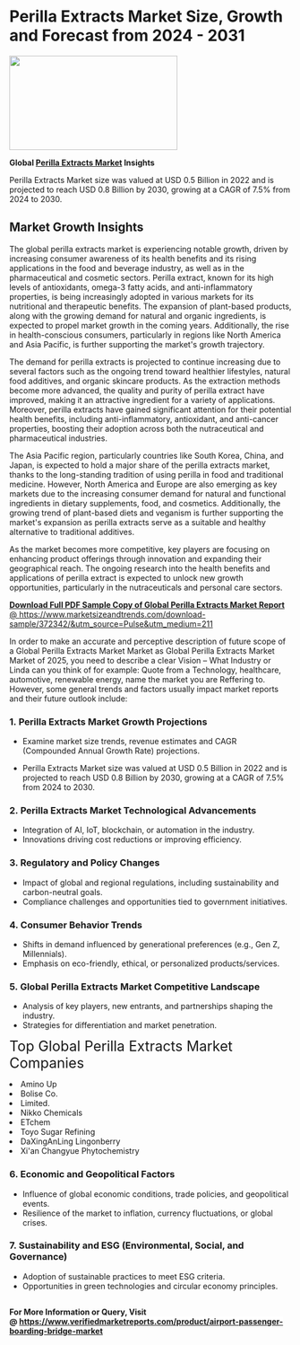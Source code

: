 <H1>Perilla Extracts Market Size, Growth and Forecast from 2024 - 2031</H1><img class="aligncenter size-medium wp-image-584254" src="https://thirdeyenews.in/wp-content/uploads/2024/09/Global-Market-Research-300x168.jpeg" alt="" width="300" height="168" /><p><strong>Global&nbsp;<a href="https://www.marketsizeandtrends.com/download-sample/372342/&amp;utm_source=Pulse&amp;utm_medium=211">Perilla Extracts Market</a> Insights</strong></p><p>Perilla Extracts Market size was valued at USD 0.5 Billion in 2022 and is projected to reach USD 0.8 Billion by 2030, growing at a CAGR of 7.5% from 2024 to 2030.</p><p><h2>Market Growth Insights</h2> <p>The global perilla extracts market is experiencing notable growth, driven by increasing consumer awareness of its health benefits and its rising applications in the food and beverage industry, as well as in the pharmaceutical and cosmetic sectors. Perilla extract, known for its high levels of antioxidants, omega-3 fatty acids, and anti-inflammatory properties, is being increasingly adopted in various markets for its nutritional and therapeutic benefits. The expansion of plant-based products, along with the growing demand for natural and organic ingredients, is expected to propel market growth in the coming years. Additionally, the rise in health-conscious consumers, particularly in regions like North America and Asia Pacific, is further supporting the market's growth trajectory.</p> <p><a href="#"></a></p> <p>The demand for perilla extracts is projected to continue increasing due to several factors such as the ongoing trend toward healthier lifestyles, natural food additives, and organic skincare products. As the extraction methods become more advanced, the quality and purity of perilla extract have improved, making it an attractive ingredient for a variety of applications. Moreover, perilla extracts have gained significant attention for their potential health benefits, including anti-inflammatory, antioxidant, and anti-cancer properties, boosting their adoption across both the nutraceutical and pharmaceutical industries.</p> <p>The Asia Pacific region, particularly countries like South Korea, China, and Japan, is expected to hold a major share of the perilla extracts market, thanks to the long-standing tradition of using perilla in food and traditional medicine. However, North America and Europe are also emerging as key markets due to the increasing consumer demand for natural and functional ingredients in dietary supplements, food, and cosmetics. Additionally, the growing trend of plant-based diets and veganism is further supporting the market's expansion as perilla extracts serve as a suitable and healthy alternative to traditional additives.</p> <p>As the market becomes more competitive, key players are focusing on enhancing product offerings through innovation and expanding their geographical reach. The ongoing research into the health benefits and applications of perilla extract is expected to unlock new growth opportunities, particularly in the nutraceuticals and personal care sectors.</p> <p><a href="#"></p><p><span class=""><strong>Download Full PDF Sample Copy of Global Perilla Extracts Market Report</strong> @ <a href="https://www.marketsizeandtrends.com/download-sample/372342/&amp;utm_source=Pulse&amp;utm_medium=211" target="_blank">https://www.marketsizeandtrends.com/download-sample/372342/&amp;utm_source=Pulse&amp;utm_medium=211</a></span></p><p>In order to make an accurate and perceptive description of future scope of a Global&nbsp;Perilla Extracts Market Market as Global&nbsp;Perilla Extracts Market Market of 2025, you need to describe a clear Vision &ndash; What Industry or Linda can you think of for example: Quote from a Technology, healthcare, automotive, renewable energy, name the market you are Reffering to. However, some general trends and factors usually impact market reports and their future outlook include:</p><h3>1.&nbsp;<strong>Perilla Extracts Market Growth Projections</strong></h3><ul><li>Examine market size trends, revenue estimates and CAGR (Compounded Annual Growth Rate) projections.</li><li><p>Perilla Extracts Market size was valued at USD 0.5 Billion in 2022 and is projected to reach USD 0.8 Billion by 2030, growing at a CAGR of 7.5% from 2024 to 2030.</p></li></ul><h3>2.&nbsp;<strong>Perilla Extracts Market Technological Advancements</strong></h3><ul><li>Integration of AI, IoT, blockchain, or automation in the industry.</li><li>Innovations driving cost reductions or improving efficiency.</li></ul><h3>3.&nbsp;<strong>Regulatory and Policy Changes</strong></h3><ul><li>Impact of global and regional regulations, including sustainability and carbon-neutral goals.</li><li>Compliance challenges and opportunities tied to government initiatives.</li></ul><h3>4.&nbsp;<strong>Consumer Behavior Trends</strong></h3><ul><li>Shifts in demand influenced by generational preferences (e.g., Gen Z, Millennials).</li><li>Emphasis on eco-friendly, ethical, or personalized products/services.</li></ul><h3>5.&nbsp;<strong>Global Perilla Extracts Market Competitive Landscape</strong></h3><ul><li>Analysis of key players, new entrants, and partnerships shaping the industry.</li><li>Strategies for differentiation and market penetration.</li></ul><p data-pm-slice="1 1 []"><span style="color: inherit; font-family: inherit; font-size: 25px;">Top Global Perilla Extracts Market Companies</span></p><div class="" data-test-id=""><p><li>Amino Up</li><li> Bolise Co.</li><li> Limited.</li><li> Nikko Chemicals</li><li> ETchem</li><li> Toyo Sugar Refining</li><li> DaXingAnLing Lingonberry</li><li> Xi'an Changyue Phytochemistry</li></p></div><h3>6.&nbsp;<strong>Economic and Geopolitical Factors</strong></h3><ul><li>Influence of global economic conditions, trade policies, and geopolitical events.</li><li>Resilience of the market to inflation, currency fluctuations, or global crises.</li></ul><h3>7.&nbsp;<strong>Sustainability and ESG (Environmental, Social, and Governance)</strong></h3><ul><li>Adoption of sustainable practices to meet ESG criteria.</li><li>Opportunities in green technologies and circular economy principles.</li></ul><h2><strong style="font-size: 14px;">For More Information or Query, Visit @&nbsp;</strong><a style="background-color: #ffffff; font-size: 14px;" href="https://www.marketsizeandtrends.com/report/perilla-extracts-market/" target="_blank">https://www.verifiedmarketreports.com/product/airport-passenger-boarding-bridge-market</a></h2>
